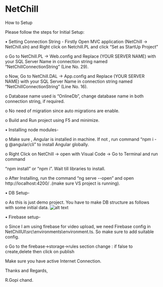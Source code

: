 # NetChill

How to Setup

Please follow the steps for Initial Setup:

• Setting Connection String -  Firstly Open MVC application (NetChill -> NetChill.sln) and Right click on Netchill.PL and click “Set as StartUp Project”

o	Go to NetChill.PL -> Web.config and Replace (YOUR SERVER NAME) with your SQL Server Name in connection string named “NetChillConnectionString” (Line No. 29). 
                   
o	Now, Go to NetChill.DAL -> App.config and Replace (YOUR SERVER NAME) with your SQL Server Name in connection string named “NetChillConnectionString” (Line No. 16).
 
o	Database name used is “OnlineDb”, change database name in both connection string, if required.

o	No need of migration since auto migrations are enable. 

o	Build and Run project using F5 and minimize.

• Installing node modules-

o	Make sure , Angular is installed in machine. If not , run command “npm i -g @angular/cli” to install Angular globally.

o	Right Click on NetChill -> open with Visual Code -> Go to Terminal and run command

“npm install” or “npm i”. Wait till libraries to install.

o	After Installing, run the command “ng serve --open” and open http://localhost:4200/ .(make sure VS project is running).

• DB Setup-

o	As this is just demo project. You have to make DB structure as follows with some initial data.
![alt text](https://i.ibb.co/XDjWwZh/Untitled2.png)
 

• Firebase setup-

o	Since I am using firebase for video upload, we need Firebase config in NetChillUI\src\environments\environment.ts. So make sure to add suitable config.

o	Go to the firebase->storage->rules section change : if false to create,delete then click on publish

   
Make sure you have active Internet Connection.


Thanks and Regards,

R.Gopi chand.




